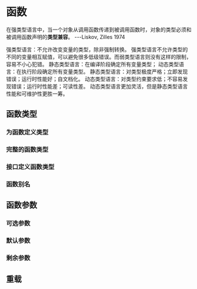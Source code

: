 # 函数

在强类型语言中，当一个对象从调用函数传递到被调用函数时，对象的类型必须和被调用函数声明的**类型兼容**。 ---Liskov, Zilles 1974

强类型语言：不允许改变变量的类型，除非强制转换。
强类型语言不允许类型的不同的变量相互赋值，可以避免很多低级错误。而弱类型语言则没有这样的限制，容易不小心犯错。
静态类型语言：在编译阶段确定所有变量类型；
动态类型语言：在执行阶段确定所有变量类型。
静态类型语言：对类型极度严格；立即发现错误；运行时性能好；自文档化。
动态类型语言：对类型约束要求低；不容易发现错误；运行时性能差；可读性差。
动态类型语言更加灵活，但是静态类型语言性能和可维护性更胜一筹。

## 函数类型
### 为函数定义类型

### 完整的函数类型

### 接口定义函数类型

### 函数别名

## 函数参数

### 可选参数

### 默认参数

### 剩余参数

## 重载